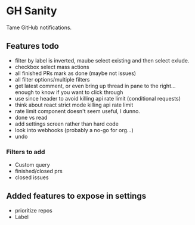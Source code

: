 # GH Sanity

Tame GitHub notifications.

## Features todo

- filter by label is inverted, maube select existing and then select exlude.
- checkbox select mass actions
- all finished PRs mark as done (maybe not issues)
- all filter options/multiple filters
- get latest comment, or even bring up thread in pane to the right... enough to know if you want to click through
- use since header to avoid killing api rate limit (conditional requests)
- think about react strict mode killing api rate limit
- rate limit component doesn't seem useful, I dunno.
- done vs read
- add settings screen rather than hard code
- look into webhooks (probably a no-go for org...)
- undo

### Filters to add

- Custom query
- finished/closed prs
- closed issues

## Added features to expose in settings

- prioritize repos
- Label